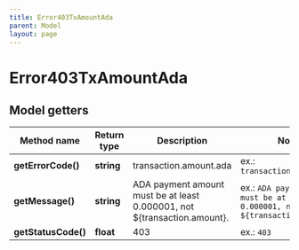 ```yaml
---
title: Error403TxAmountAda
parent: Model
layout: page
---
```


# Error403TxAmountAda

## Model getters

Method name | Return type | Description | Notes
------------ | ------------- | ------------- | -------------
**getErrorCode()** | **string** | transaction.amount.ada | ex.: `transaction.amount.ada`
**getMessage()** | **string** | ADA payment amount must be at least 0.000001, not ${transaction.amount}. | ex.: `ADA payment amount must be at least 0.000001, not ${transaction.amount}.`
**getStatusCode()** | **float** | 403 | ex.: `403`

